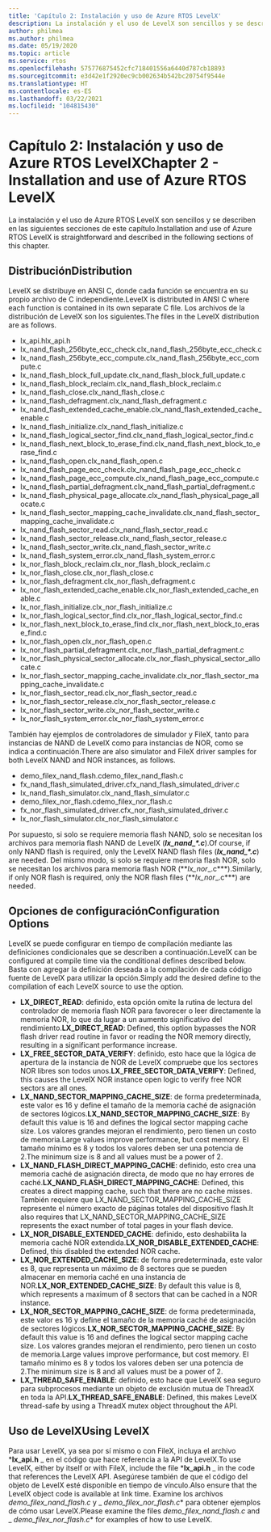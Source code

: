 ```yaml
---
title: 'Capítulo 2: Instalación y uso de Azure RTOS LevelX'
description: La instalación y el uso de LevelX son sencillos y se describen en las siguientes secciones de este capítulo.
author: philmea
ms.author: philmea
ms.date: 05/19/2020
ms.topic: article
ms.service: rtos
ms.openlocfilehash: 575776875452cfc718401556a6440d787cb18893
ms.sourcegitcommit: e3d42e1f2920ec9cb002634b542bc20754f9544e
ms.translationtype: HT
ms.contentlocale: es-ES
ms.lasthandoff: 03/22/2021
ms.locfileid: "104815430"
---
```

# <a name="chapter-2---installation-and-use-of-azure-rtos-levelx"></a><span data-ttu-id="08241-103">Capítulo 2: Instalación y uso de Azure RTOS LevelX</span><span class="sxs-lookup"><span data-stu-id="08241-103">Chapter 2 - Installation and use of Azure RTOS LevelX</span></span>

<span data-ttu-id="08241-104">La instalación y el uso de Azure RTOS LevelX son sencillos y se describen en las siguientes secciones de este capítulo.</span><span class="sxs-lookup"><span data-stu-id="08241-104">Installation and use of Azure RTOS LevelX is straightforward and described in the following sections of this chapter.</span></span>

## <a name="distribution"></a><span data-ttu-id="08241-105">Distribución</span><span class="sxs-lookup"><span data-stu-id="08241-105">Distribution</span></span>

<span data-ttu-id="08241-106">LevelX se distribuye en ANSI C, donde cada función se encuentra en su propio archivo de C independiente.</span><span class="sxs-lookup"><span data-stu-id="08241-106">LevelX is distributed in ANSI C where each function is contained in its own separate C file.</span></span> <span data-ttu-id="08241-107">Los archivos de la distribución de LevelX son los siguientes.</span><span class="sxs-lookup"><span data-stu-id="08241-107">The files in the LevelX distribution are as follows.</span></span>
- <span data-ttu-id="08241-108">lx_api.h</span><span class="sxs-lookup"><span data-stu-id="08241-108">lx_api.h</span></span>
- <span data-ttu-id="08241-109">lx_nand_flash_256byte_ecc_check.c</span><span class="sxs-lookup"><span data-stu-id="08241-109">lx_nand_flash_256byte_ecc_check.c</span></span>
- <span data-ttu-id="08241-110">lx_nand_flash_256byte_ecc_compute.c</span><span class="sxs-lookup"><span data-stu-id="08241-110">lx_nand_flash_256byte_ecc_compute.c</span></span>
- <span data-ttu-id="08241-111">lx_nand_flash_block_full_update.c</span><span class="sxs-lookup"><span data-stu-id="08241-111">lx_nand_flash_block_full_update.c</span></span>
- <span data-ttu-id="08241-112">lx_nand_flash_block_reclaim.c</span><span class="sxs-lookup"><span data-stu-id="08241-112">lx_nand_flash_block_reclaim.c</span></span>
- <span data-ttu-id="08241-113">lx_nand_flash_close.c</span><span class="sxs-lookup"><span data-stu-id="08241-113">lx_nand_flash_close.c</span></span>
- <span data-ttu-id="08241-114">lx_nand_flash_defragment.c</span><span class="sxs-lookup"><span data-stu-id="08241-114">lx_nand_flash_defragment.c</span></span>  
- <span data-ttu-id="08241-115">lx_nand_flash_extended_cache_enable.c</span><span class="sxs-lookup"><span data-stu-id="08241-115">lx_nand_flash_extended_cache_enable.c</span></span>
- <span data-ttu-id="08241-116">lx_nand_flash_initialize.c</span><span class="sxs-lookup"><span data-stu-id="08241-116">lx_nand_flash_initialize.c</span></span>
- <span data-ttu-id="08241-117">lx_nand_flash_logical_sector_find.c</span><span class="sxs-lookup"><span data-stu-id="08241-117">lx_nand_flash_logical_sector_find.c</span></span>
- <span data-ttu-id="08241-118">lx_nand_flash_next_block_to_erase_find.c</span><span class="sxs-lookup"><span data-stu-id="08241-118">lx_nand_flash_next_block_to_erase_find.c</span></span>
- <span data-ttu-id="08241-119">lx_nand_flash_open.c</span><span class="sxs-lookup"><span data-stu-id="08241-119">lx_nand_flash_open.c</span></span>
- <span data-ttu-id="08241-120">lx_nand_flash_page_ecc_check.c</span><span class="sxs-lookup"><span data-stu-id="08241-120">lx_nand_flash_page_ecc_check.c</span></span>
- <span data-ttu-id="08241-121">lx_nand_flash_page_ecc_compute.c</span><span class="sxs-lookup"><span data-stu-id="08241-121">lx_nand_flash_page_ecc_compute.c</span></span>  
- <span data-ttu-id="08241-122">lx_nand_flash_partial_defragment.c</span><span class="sxs-lookup"><span data-stu-id="08241-122">lx_nand_flash_partial_defragment.c</span></span>
- <span data-ttu-id="08241-123">lx_nand_flash_physical_page_allocate.c</span><span class="sxs-lookup"><span data-stu-id="08241-123">lx_nand_flash_physical_page_allocate.c</span></span>
- <span data-ttu-id="08241-124">lx_nand_flash_sector_mapping_cache_invalidate.c</span><span class="sxs-lookup"><span data-stu-id="08241-124">lx_nand_flash_sector_mapping_cache_invalidate.c</span></span>
- <span data-ttu-id="08241-125">lx_nand_flash_sector_read.c</span><span class="sxs-lookup"><span data-stu-id="08241-125">lx_nand_flash_sector_read.c</span></span>
- <span data-ttu-id="08241-126">lx_nand_flash_sector_release.c</span><span class="sxs-lookup"><span data-stu-id="08241-126">lx_nand_flash_sector_release.c</span></span>
- <span data-ttu-id="08241-127">lx_nand_flash_sector_write.c</span><span class="sxs-lookup"><span data-stu-id="08241-127">lx_nand_flash_sector_write.c</span></span>
- <span data-ttu-id="08241-128">lx_nand_flash_system_error.c</span><span class="sxs-lookup"><span data-stu-id="08241-128">lx_nand_flash_system_error.c</span></span>
- <span data-ttu-id="08241-129">lx_nor_flash_block_reclaim.c</span><span class="sxs-lookup"><span data-stu-id="08241-129">lx_nor_flash_block_reclaim.c</span></span>
- <span data-ttu-id="08241-130">lx_nor_flash_close.c</span><span class="sxs-lookup"><span data-stu-id="08241-130">lx_nor_flash_close.c</span></span>
- <span data-ttu-id="08241-131">lx_nor_flash_defragment.c</span><span class="sxs-lookup"><span data-stu-id="08241-131">lx_nor_flash_defragment.c</span></span>  
- <span data-ttu-id="08241-132">lx_nor_flash_extended_cache_enable.c</span><span class="sxs-lookup"><span data-stu-id="08241-132">lx_nor_flash_extended_cache_enable.c</span></span>
- <span data-ttu-id="08241-133">lx_nor_flash_initialize.c</span><span class="sxs-lookup"><span data-stu-id="08241-133">lx_nor_flash_initialize.c</span></span>
- <span data-ttu-id="08241-134">lx_nor_flash_logical_sector_find.c</span><span class="sxs-lookup"><span data-stu-id="08241-134">lx_nor_flash_logical_sector_find.c</span></span>
- <span data-ttu-id="08241-135">lx_nor_flash_next_block_to_erase_find.c</span><span class="sxs-lookup"><span data-stu-id="08241-135">lx_nor_flash_next_block_to_erase_find.c</span></span>
- <span data-ttu-id="08241-136">lx_nor_flash_open.c</span><span class="sxs-lookup"><span data-stu-id="08241-136">lx_nor_flash_open.c</span></span>
- <span data-ttu-id="08241-137">lx_nor_flash_partial_defragment.c</span><span class="sxs-lookup"><span data-stu-id="08241-137">lx_nor_flash_partial_defragment.c</span></span>
- <span data-ttu-id="08241-138">lx_nor_flash_physical_sector_allocate.c</span><span class="sxs-lookup"><span data-stu-id="08241-138">lx_nor_flash_physical_sector_allocate.c</span></span>
- <span data-ttu-id="08241-139">lx_nor_flash_sector_mapping_cache_invalidate.c</span><span class="sxs-lookup"><span data-stu-id="08241-139">lx_nor_flash_sector_mapping_cache_invalidate.c</span></span>
- <span data-ttu-id="08241-140">lx_nor_flash_sector_read.c</span><span class="sxs-lookup"><span data-stu-id="08241-140">lx_nor_flash_sector_read.c</span></span>
- <span data-ttu-id="08241-141">lx_nor_flash_sector_release.c</span><span class="sxs-lookup"><span data-stu-id="08241-141">lx_nor_flash_sector_release.c</span></span>
- <span data-ttu-id="08241-142">lx_nor_flash_sector_write.c</span><span class="sxs-lookup"><span data-stu-id="08241-142">lx_nor_flash_sector_write.c</span></span>
- <span data-ttu-id="08241-143">lx_nor_flash_system_error.c</span><span class="sxs-lookup"><span data-stu-id="08241-143">lx_nor_flash_system_error.c</span></span>

<span data-ttu-id="08241-144">También hay ejemplos de controladores de simulador y FileX, tanto para instancias de NAND de LevelX como para instancias de NOR, como se indica a continuación.</span><span class="sxs-lookup"><span data-stu-id="08241-144">There are also simulator and FileX driver samples for both LevelX NAND and NOR instances, as follows.</span></span>

- <span data-ttu-id="08241-145">demo_filex_nand_flash.c</span><span class="sxs-lookup"><span data-stu-id="08241-145">demo_filex_nand_flash.c</span></span>  
- <span data-ttu-id="08241-146">fx_nand_flash_simulated_driver.c</span><span class="sxs-lookup"><span data-stu-id="08241-146">fx_nand_flash_simulated_driver.c</span></span>
- <span data-ttu-id="08241-147">lx_nand_flash_simulator.c</span><span class="sxs-lookup"><span data-stu-id="08241-147">lx_nand_flash_simulator.c</span></span>
- <span data-ttu-id="08241-148">demo_filex_nor_flash.c</span><span class="sxs-lookup"><span data-stu-id="08241-148">demo_filex_nor_flash.c</span></span>  
- <span data-ttu-id="08241-149">fx_nor_flash_simulated_driver.c</span><span class="sxs-lookup"><span data-stu-id="08241-149">fx_nor_flash_simulated_driver.c</span></span>
- <span data-ttu-id="08241-150">lx_nor_flash_simulator.c</span><span class="sxs-lookup"><span data-stu-id="08241-150">lx_nor_flash_simulator.c</span></span>

<span data-ttu-id="08241-151">Por supuesto, si solo se requiere memoria flash NAND, solo se necesitan los archivos para memoria flash NAND de LevelX (***lx_nand_\*.c***).</span><span class="sxs-lookup"><span data-stu-id="08241-151">Of course, if only NAND flash is required, only the LevelX NAND flash files (***lx_nand_\*.c***) are needed.</span></span> <span data-ttu-id="08241-152">Del mismo modo, si solo se requiere memoria flash NOR, solo se necesitan los archivos para memoria flash NOR (\*\*_lx_nor_\_.c\*\*\*).</span><span class="sxs-lookup"><span data-stu-id="08241-152">Similarly, if only NOR flash is required, only the NOR flash files (\*\*_lx_nor_\_.c\*\*\*) are needed.</span></span>

## <a name="configuration-options"></a><span data-ttu-id="08241-153">Opciones de configuración</span><span class="sxs-lookup"><span data-stu-id="08241-153">Configuration Options</span></span>

<span data-ttu-id="08241-154">LevelX se puede configurar en tiempo de compilación mediante las definiciones condicionales que se describen a continuación.</span><span class="sxs-lookup"><span data-stu-id="08241-154">LevelX can be configured at compile time via the conditional defines described below.</span></span> <span data-ttu-id="08241-155">Basta con agregar la definición deseada a la compilación de cada código fuente de LevelX para utilizar la opción.</span><span class="sxs-lookup"><span data-stu-id="08241-155">Simply add the desired define to the compilation of each LevelX source to use the option.</span></span>

- <span data-ttu-id="08241-156">**LX_DIRECT_READ**: definido, esta opción omite la rutina de lectura del controlador de memoria flash NOR para favorecer o leer directamente la memoria NOR, lo que da lugar a un aumento significativo del rendimiento.</span><span class="sxs-lookup"><span data-stu-id="08241-156">**LX_DIRECT_READ**:  Defined, this option bypasses the NOR flash driver read routine in favor or reading the NOR memory directly, resulting in a significant performance increase.</span></span>
- <span data-ttu-id="08241-157">**LX_FREE_SECTOR_DATA_VERIFY**: definido, esto hace que la lógica de apertura de la instancia de NOR de LevelX compruebe que los sectores NOR libres son todos unos.</span><span class="sxs-lookup"><span data-stu-id="08241-157">**LX_FREE_SECTOR_DATA_VERIFY**: Defined, this causes the LevelX NOR instance open logic to verify free NOR sectors are all ones.</span></span>
- <span data-ttu-id="08241-158">**LX_NAND_SECTOR_MAPPING_CACHE_SIZE**: de forma predeterminada, este valor es 16 y define el tamaño de la memoria caché de asignación de sectores lógicos.</span><span class="sxs-lookup"><span data-stu-id="08241-158">**LX_NAND_SECTOR_MAPPING_CACHE_SIZE**:  By default this value is 16 and defines the logical sector mapping cache size.</span></span> <span data-ttu-id="08241-159">Los valores grandes mejoran el rendimiento, pero tienen un costo de memoria.</span><span class="sxs-lookup"><span data-stu-id="08241-159">Large values improve performance, but cost memory.</span></span> <span data-ttu-id="08241-160">El tamaño mínimo es 8 y todos los valores deben ser una potencia de 2.</span><span class="sxs-lookup"><span data-stu-id="08241-160">The minimum size is 8 and all values must be a power of 2.</span></span>
- <span data-ttu-id="08241-161">**LX_NAND_FLASH_DIRECT_MAPPING_CACHE**: definido, esto crea una memoria caché de asignación directa, de modo que no hay errores de caché.</span><span class="sxs-lookup"><span data-stu-id="08241-161">**LX_NAND_FLASH_DIRECT_MAPPING_CACHE**: Defined, this creates a direct mapping cache, such that there are no cache misses.</span></span> <span data-ttu-id="08241-162">También requiere que LX_NAND_SECTOR_MAPPING_CACHE_SIZE represente el número exacto de páginas totales del dispositivo flash.</span><span class="sxs-lookup"><span data-stu-id="08241-162">It also requires that LX_NAND_SECTOR_MAPPING_CACHE_SIZE represents the exact number of total pages in your flash device.</span></span>
- <span data-ttu-id="08241-163">**LX_NOR_DISABLE_EXTENDED_CACHE**: definido, esto deshabilita la memoria caché NOR extendida.</span><span class="sxs-lookup"><span data-stu-id="08241-163">**LX_NOR_DISABLE_EXTENDED_CACHE**: Defined, this disabled the extended NOR cache.</span></span>
- <span data-ttu-id="08241-164">**LX_NOR_EXTENDED_CACHE_SIZE**: de forma predeterminada, este valor es 8, que representa un máximo de 8 sectores que se pueden almacenar en memoria caché en una instancia de NOR.</span><span class="sxs-lookup"><span data-stu-id="08241-164">**LX_NOR_EXTENDED_CACHE_SIZE**: By default this value is 8, which represents a maximum of 8 sectors that can be cached in a NOR instance.</span></span>
- <span data-ttu-id="08241-165">**LX_NOR_SECTOR_MAPPING_CACHE_SIZE**: de forma predeterminada, este valor es 16 y define el tamaño de la memoria caché de asignación de sectores lógicos.</span><span class="sxs-lookup"><span data-stu-id="08241-165">**LX_NOR_SECTOR_MAPPING_CACHE_SIZE**: By default this value is 16 and defines the logical sector mapping cache size.</span></span> <span data-ttu-id="08241-166">Los valores grandes mejoran el rendimiento, pero tienen un costo de memoria.</span><span class="sxs-lookup"><span data-stu-id="08241-166">Large values improve performance, but cost memory.</span></span> <span data-ttu-id="08241-167">El tamaño mínimo es 8 y todos los valores deben ser una potencia de 2.</span><span class="sxs-lookup"><span data-stu-id="08241-167">The minimum size is 8 and all values must be a power of 2.</span></span>
- <span data-ttu-id="08241-168">**LX_THREAD_SAFE_ENABLE**: definido, esto hace que LevelX sea seguro para subprocesos mediante un objeto de exclusión mutua de ThreadX en toda la API.</span><span class="sxs-lookup"><span data-stu-id="08241-168">**LX_THREAD_SAFE_ENABLE**: Defined, this makes LevelX thread-safe by using a ThreadX mutex object throughout the API.</span></span>

## <a name="using-levelx"></a><span data-ttu-id="08241-169">Uso de LevelX</span><span class="sxs-lookup"><span data-stu-id="08241-169">Using LevelX</span></span>

<span data-ttu-id="08241-170">Para usar LevelX, ya sea por sí mismo o con FileX, incluya el archivo \***lx_api.h** _ en el código que hace referencia a la API de LevelX.</span><span class="sxs-lookup"><span data-stu-id="08241-170">To use LevelX, either by itself or with FileX, include the file \***lx_api.h** _ in the code that references the LevelX API.</span></span> <span data-ttu-id="08241-171">Asegúrese también de que el código del objeto de LevelX esté disponible en tiempo de vínculo.</span><span class="sxs-lookup"><span data-stu-id="08241-171">Also ensure that the LevelX object code is available at link time.</span></span> <span data-ttu-id="08241-172">Examine los archivos _*_demo_filex_nand_flash.c_*_ y _ *_demo_filex_nor_flash.c_*\* para obtener ejemplos de cómo usar LevelX.</span><span class="sxs-lookup"><span data-stu-id="08241-172">Please examine the files _*_demo_filex_nand_flash.c_*_ and _ *_demo_filex_nor_flash.c_*\* for examples of how to use LevelX.</span></span>
